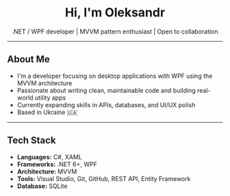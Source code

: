 <h1 align="center"> Hi, I'm Oleksandr</h1>

<p align="center">
   .NET / WPF developer | MVVM pattern enthusiast | Open to collaboration
</p>

---

## About Me

-  I'm a developer focusing on desktop applications with WPF using the MVVM architecture
-  Passionate about writing clean, maintainable code and building real-world utility apps
-  Currently expanding skills in APIs, databases, and UI/UX polish
-  Based in Ukraine 🇺🇦

---

## Tech Stack

-  **Languages:** C#, XAML
-  **Frameworks:** .NET 6+, WPF
-  **Architecture:** MVVM
-  **Tools:** Visual Studio, Git, GitHub, REST API, Entity Framework
-  **Database:** SQLite

<!--
**Oleksandr217/Oleksandr217** is a ✨ _special_ ✨ repository because its `README.md` (this file) appears on your GitHub profile.

Here are some ideas to get you started:

- 🔭 I’m currently working on ...
- 🌱 I’m currently learning ...
- 👯 I’m looking to collaborate on ...
- 🤔 I’m looking for help with ...
- 💬 Ask me about ...
- 📫 How to reach me: ...
- 😄 Pronouns: ...
- ⚡ Fun fact: ...
-->

